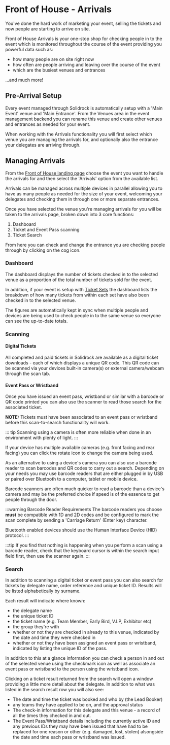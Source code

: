# Front of House - Arrivals

You've done the hard work of marketing your event, selling the tickets and now people are starting to arrive on site.

Front of House Arrivals is your one-stop shop for checking people in to the event which is monitored throughout the course of the event providing you powerful data such as:

- how many people are on site right now
- how often are people arriving and leaving over the course of the event
- which are the busiest venues and entrances

...and much more!

## Pre-Arrival Setup

Every event managed through Solidrock is automatically setup with a 'Main Event' venue and 'Main Entrance'. From the Venues area in the event management backend you can rename this venue and create other venues and entrances as needed for your event.

When working with the Arrivals functionality you will first select which venue you are managing the arrivals for, and optionally also the entrance your delegates are arriving through.

## Managing Arrivals

From the [Front of House landing page](https://events.solidrock.io/foh) choose the event you want to handle the arrivals for and then select the 'Arrivals' option from the available list.

Arrivals can be managed across multiple devices in parallel allowing you to have as many people as needed for the size of your event, welcoming your delegates and checking them in through one or more separate entrances.

Once you have selected the venue you're managing arrivals for you will be taken to the arrivals page, broken down into 3 core functions:

1. Dashboard
2. Ticket and Event Pass scanning
3. Ticket Search

From here you can check and change the entrance you are checking people through by clicking on the cog icon.

### Dashboard

The dashboard displays the number of tickets checked in to the selected venue as a proportion of the total number of tickets sold for the event.

In addition, if your event is setup with [Ticket Sets]('/guide/tickets/ticket-set') the dashboard lists the breakdown of how many tickets from within each set have also been checked in to the selected venue.

The figures are automatically kept in sync when multiple people and devices are being used to check people in to the same venue so everyone can see the up-to-date totals.

### Scanning

#### Digital Tickets

All completed and paid tickets in Solidrock are available as a digital ticket downloads - each of which displays a unique QR code. This QR code can be scanned via your devices built-in camera(s) or external camera/webcam through the scan tab.

#### Event Pass or Wristband

Once you have issued an event pass, wristband or similar with a barcode or QR code printed you can also use the scanner to read those search for the associated ticket.

**NOTE:** Tickets must have been associated to an event pass or wristband before this scan-to-search functionality will work.

::: tip
Scanning using a camera is often more reliable when done in an environment with plenty of light.
:::

If your device has multiple available cameras (e.g. front facing and rear facing) you can click the rotate icon to change the camera being used.

As an alternative to using a device's camera you can also use a barcode reader to scan barcodes and QR codes to carry out a search. Depending on your needs you may use barcode readers that are either plugged in by USB or paired over Bluetooth to a computer, tablet or mobile device.

Barcode scanners are often much quicker to read a barcode than a device's camera and may be the preferred choice if speed is of the essence to get people through the door.

:::warning Barcode Reader Requirements
The barcode readers you choose **must** be compatible with 1D and 2D codes and be configured to mark the scan complete by sending a 'Carriage Return' (Enter key) character.

Bluetooth enabled devices should use the Human Interface Device (HID) protocol.
:::

:::tip
If you find that nothing is happening when you perform a scan using a barcode reader, check that the keyboard cursor is within the search input field first, then use the scanner again.
:::

### Search

In addition to scanning a digital ticket or event pass you can also search for tickets by delegate name, order reference and unique ticket ID. Results will be listed alphabetically by surname.

Each result will indicate where known:

- the delegate name
- the unique ticket ID
- the ticket name (e.g. Team Member, Early Bird, V.I.P, Exhibitor etc)
- the group they're with
- whether or not they are checked in already to this venue, indicated by the date and time they were checked in
- whether or not they have been assigned an event pass or wristband, indicated by listing the unique ID of the pass.

In addition to this at a glance information you can check a person in and out of the selected venue using the checkmark icon as well as associate an event pass or wristband to the person using the wristband icon.

Clicking on a ticket result returned from the search will open a window providing a little more detail about the delegate. In addition to what was listed in the search result row you will also see:

- The date and time the ticket was booked and who by (the Lead Booker)
- any teams they have applied to be on, and the approval status
- The check-in information for this delegate and this venue - a record of all the times they checked in and out.
- The Event Pass/Wristband details including the currently active ID and any previous IDs they may have been issued that have had to be replaced for one reason or other (e.g. damaged, lost, stolen) alsongside the date and time each pass or wristband was issued.
